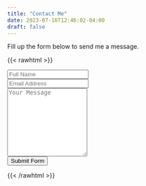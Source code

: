 ```yaml
---
title: "Contact Me"
date: 2023-07-16T12:46:02-04:00
draft: false
---
```


Fill up the form below to send me a message.



{{< rawhtml >}}

<div class="container">
  <form target="_blank" action="https://formsubmit.co/1b8834a6411b82259ed49e02b5227c98" method="POST">
    <div class="form-group">
      <div class="form-row">
        <div class="col">
          <input type="text" name="name" class="form-control" placeholder="Full Name" required>
        </div>
        <div class="col">
          <input type="email" name="email" class="form-control" placeholder="Email Address" required>
        </div>
      </div>
    </div>
    <div class="form-group">
      <textarea placeholder="Your Message" class="form-control" name="message" rows="10" required></textarea>
    </div>
    <button type="submit" class="btn btn-lg btn-dark btn-block">Submit Form</button>
  </form>
</div>
{{< /rawhtml >}}